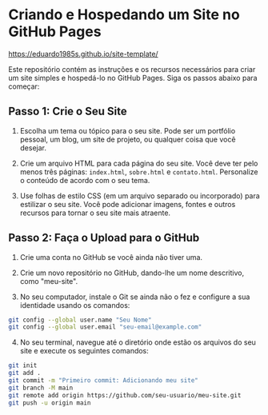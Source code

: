 # Criando e Hospedando um Site no GitHub Pages

https://eduardo1985s.github.io/site-template/

Este repositório contém as instruções e os recursos necessários para criar um site simples e hospedá-lo no GitHub Pages. Siga os passos abaixo para começar:

## Passo 1: Crie o Seu Site

1. Escolha um tema ou tópico para o seu site. Pode ser um portfólio pessoal, um blog, um site de projeto, ou qualquer coisa que você desejar.

2. Crie um arquivo HTML para cada página do seu site. Você deve ter pelo menos três páginas: `index.html`, `sobre.html` e `contato.html`. Personalize o conteúdo de acordo com o seu tema.

3. Use folhas de estilo CSS (em um arquivo separado ou incorporado) para estilizar o seu site. Você pode adicionar imagens, fontes e outros recursos para tornar o seu site mais atraente.

## Passo 2: Faça o Upload para o GitHub

1. Crie uma conta no GitHub se você ainda não tiver uma.

2. Crie um novo repositório no GitHub, dando-lhe um nome descritivo, como "meu-site".

3. No seu computador, instale o Git se ainda não o fez e configure a sua identidade usando os comandos:
```bash
git config --global user.name "Seu Nome"
git config --global user.email "seu-email@example.com"
```

4. No seu terminal, navegue até o diretório onde estão os arquivos do seu site e execute os seguintes comandos:

```bash
git init
git add .
git commit -m "Primeiro commit: Adicionando meu site"
git branch -M main
git remote add origin https://github.com/seu-usuario/meu-site.git
git push -u origin main
```

